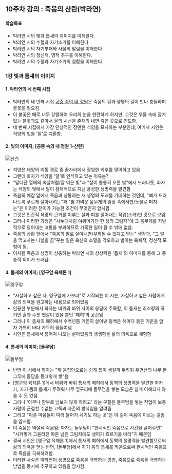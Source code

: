 ## 10주차 강의 : 죽음의 산란(박라연)
#### 학습목표
* 박라연 시의 빛과 틈새의 이미지를 이해한다.
* 박라연 시의 수혈과 자기소거를 이해한다
* 박라연 시의 자기부패와 사물의 말림을 이해한다.
* 박라연 시의 정신적, 영적 추구를 이해한다.
* 박라연 시의 수혈과 자기소거의 결합을 이해한다.

### 1강 빛과 틈새의 이미지

#### 1. 박라연의 네 번째 시집
* 박라연의 네 번째 시집 [공중 속의 내 정원](2000)은 죽음의 길과 생명의 길이 만나 충돌하며 불꽃을 일으킴
* 이 불꽃은 때로 너무 강렬하여 우리의 눈을 현란하게 하지만, 그것은 우물 속에 잠겨있는 불꽃과도 같아서 울의 시선을 존재의 내면 깊은 곳으로 인도함.
* 네 번째 시집에서 가장 인상적인 장면은 석양을 묘사하는 부분인데, 여기서 시인은 석양의 빛을 '알'로 치환함.

#### 2. 빛의 이미지; [공중 속의 내 정원 1-산란]
![산란](https://blogfiles.pstatic.net/MjAyMDExMDNfMjU4/MDAxNjA0NDAyNDAwOTM3.8pVhVQhzxLVa_SPtUawHNJAqknT3djhTLaGrqgg64eMg.JCFH9_dw_XS796VpZGI98I6yCJSCoKZyhBriwrKGwkog.PNG.sonbill/image.png)
* 석양은 태양의 이동 경로 중 끝자리에서 장엄한 최후를 맞이하고 있음
* 그런데 화자가 석양을 '알'로 인식하고 있는 이유는?
* "달디단 열매의 속살처럼/잘 익은 빛"과 "살이 통통히 오른 빛"에서 드러나듯, 화자는 석양의 빛에서 알이 잠재적으로 지닌 풍성한 생명력을 발견함
* 죽음의 예감 앞에서 죽음과 상통하는 새 생명의 도래를 기대하는 것인데, "뼈가 드러나도록 푸르게 살아내려는"과 "참 가벼운 몸무게의 일상 속에서만/노을로 퍼지는"은 이러한 전이가 가능한 조건이  무엇인지 암시함.
* 그것은 인간적 욕망의 근거를 이루는 살과 피를 덜어내는 작업(소거)인 것으로 보임.
* 그러나 이러한 과정은 "시누대처럼 야위어가던 한 생의 그림자"에 그 몸무게를 자발적으로 덜어내는 고통을 부과하므로 가혹한 일이 될 수 밖에 없음.
* 죽음의 상황 앞에서 "죽음의 알로 살아내면/부화될 수 있다고 믿는" 생각과, "그 알을 먹고사는 나날을 꿈"꾸는 일은 육신의 소멸을 각오하고 벌이는 육체적, 정신적 모험이 됨.
* 이처럼 죽음과 생명이 상충하는 박라연 시의 상상력은 '틈새'의 이미지를 통해 그 중층적 의미가 드러남.

#### 3. 틈새의 이미지; [영구암 육체론 1]
![영구암](https://blogfiles.pstatic.net/MjAyMDExMDNfMjk2/MDAxNjA0NDAyODg1NDMy.4_MxDXsdOHbKZ74ZZcGdsmQIevYut4XG6oQyOimPeqsg.kTmD1jlYrmol7j_IZApSJnBHJ8PTjFXJjOBLts45p64g.PNG.sonbill/image.png)
* "자살하고 싶은 자, 영구암에 가보라"로 시작되는 이 시는, 자살하고 싶은 사람에게 삶의 의욕을 권고하는 내용으로 되어있음
* 인용한 부분에서 화자는 바위와 바위 사이의 응달에 주목함, 이 틈새는 최소량의 곡기인 흙과 수분 햇살이 있을 뿐인 '폐허'의 공간임
* 그러나 이 틈새의 폐허에서 수백년쯤 거뜬히 살아낸 동백은 해마다 붉은 기운을 암자 가특히 바다 가득히 물들여냄
* 시인은 틈새에서 뿝어져 나오는 살아있음의 생생함을 삶의 의욕으로 체험함

#### 4. 틈새의 이미지; [돌무덤]
![돌무덤](https://blogfiles.pstatic.net/MjAyMDExMDNfODQg/MDAxNjA0NDAzMTI0Njk5.de4BtIPa0fhPsHl7XjDKeTx9u3K52UZPKodVZ4nB7_Qg.4Beayi6BFe9wR-X0Z37_s-7LA_J7LM_fAEHVAMhp9BUg.PNG.sonbill/image.png)
* 반면 이 시에서 화자는 "제 몸집만으로는 쉽게 틈이 생길까 두려워 우면산의 나무 한 그루에 돌담을 둥그렇게 쌓"음
* [영구암 육체론 1]에서 바위와 바위 틈새의 폐허에서 동백의 생명력을 발견한 화자가, 자기 몸의 틈새가 두려워 나무 옆구리에 돌무덤을 쌓는 모습은 쉽게 이해되지 않을 수 도 있음.
* 그러나 '아무나 함부로 넘보지 않게 하려고' 라는 구절은 돌무덤을 쌓는 작업이 보통 사람이 근접할 수없는 고독과 자존의 방식임을 알려줌
* 그리고 "아픈 마음들이 미리 들어가 쉬기도 하는 곳"은 이 길이 죽음에 이르는 길임을 암시함.
* 이 죽음은 역설적 죽음임; 화자는 돌무덤이 "한시적인 죽음으로 시간을 끌어주면" "시커멓게 그을려진 마흔 넘은 그림자에도 생피가 흐르기를 바라"기 때문임
* 결국 시인은 [영구암 육체론 1]에서 틈새의 폐허에서 동백의 생명력을 발견함으로써 삶의 의욕을 얻는 반면, [돌무덤]에서 자기 몸의 틈새를 막음으로써 한시적인 죽음으로 죽음을 극복하려함.
* 이러한 사실은 박라연이 생명으로 죽음을 극복하는 방법, 죽음으로 죽음을 극복하는 방법을 동시에 추구하고 있음을 암시함.
